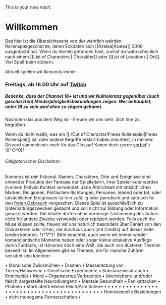This is your new *vault*.
# Willkommen

Das hier ist die Übersichtsseite von der wahrlich weirden Rollenspielgeschichte, deren Eckdaten sich [[Azalea|Azalea]] 2009 ausgedacht hat.  Wenn du hierhin gefunden hast, suchst du wahrscheinlich nach einem [[List of Characters | Charakter]] oder [[List of Locations | Ort]]. Viel Spaß beim stöbern.

Aktuell spielen wir Ikimonos immer
### Freitags, ab 16.00 Uhr auf [Twitch](https://t.co/d8z3QjRlNX)
##### Bedenke, dass der Channel 18+ ist und wir Nulltoleranz gegenüber (auch gescherzten) Minderjährigkeitsbekundungen zeigen. Wer behauptet, unter 18 zu sein wird ohne zu zögern gebannt.

Nachdem das aus dem Weg ist - Freuen wir uns sehr, dich hier zu begrüßen.

Wenn du nicht weißt, was ein [[./Out of Character/Freies Rollenspiel|Freies Rollenspiel]] ist, oder andere Begriffe erklärt haben möchtest, in meinem Discord sammeln wir noch für das Glossar! Komm doch gerne [vorbei](https://discord.gg/Nf93NYKY2Z)! 
 \\(0^◇^0)/


###### Obligatorischer Disclaimer:
Ikimonos ist rein fiktional. Namen, Charaktere, Orte und Ereignisse sind entweder Produkte der Fantasie der Spielleiterin, ihrer Spieler oder werden in einem fiktiven Kontext verwendet. Jede Ähnlichkeit mit tatsächlichen Marken, Religionen, Politischen Richtungen, Personen, lebend oder tot, oder tatsächlichen Ereignissen ist rein zufällig oder parodisch und satirisch für den [freien Gebrauch](https://de.wikipedia.org/wiki/Fair_Use) vorgesehen. Dieses Spiel ist ausschließlich zu Unterhaltungszwecken gedacht und soll nicht zur Bildung oder Information genutzt werden. Die Inhalte dürfen ohne vorherige Zustimmung des Autors nicht für andere Zwecke verwendet oder repliziert werden.
Falls euch die Muse küssen sollte, freuen wir uns natürlich besonders über Fanart von den Charakteren oder Orten, die durchaus auch (mit Credits) auf dieser Seite landen könnten.
 ╰(*°▽°*)╯
Bitte beachtet, auch wenn wir immer wieder komandiantische Momente haben oder sogar kleine edukative Ausflüge durch Funfacts, ist Ikimonos doch eine Welt, die auch von düsteren Themen beseelt ist. Im Allgemeinen gibt es Themen, die für manche Zuhörer sensibel sein könnten:



 • Moralische Zwickmühlen • Dramen • Massentötung von Tieren/Halbwesen • Genetische Experimente • Substanzmissbrauch • Kriminalität • Mord • Organisiertes Verbrechen • übertriebene und/oder falsch dargestellte Neurodivergenz • Mentale Gesundheit • Panikattacken • Phobien • stark übertriebene Reich/Arm Schere • • • • • •  • • • • • • •  • • • • • • •  • • • • • • •  • • • • • • •  • • • • • • •  • Homosexuelle Beziehungen • nicht monogame Partnerschaften •
